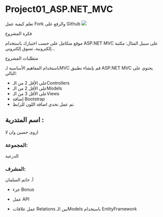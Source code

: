 # Project01_ASP.NET_MVC


تعلم كيفية عمل Fork والرفع على Github 
![](https://paper-attachments.dropbox.com/s_0D83677DA2361FF06005508CF783B770B0850A1F7D5189177C2769198E3AE90A_1622061898654_fork.png)





فكرة المشروع

موقع متكامل على حسب اختيارك باستخدام ASP.NET MVC على سبيل المثال: مكتبة إلكترونية، تسوق إلكتروني… 

متطلبات المشروع

باستخدام المفاهيم الأساسية لـMVC قم بإنشاء تطبيق ASP.NET MVC يحتوي على التالي:

- على الأقل 2 من الـControllers 
- على الأقل 2 من الـModels
- على الأقل 3 من الـViews
- إضافة Bootstrap
- تم عمل تحدي اضافة اللون للرابط. 

## اسم المتدربة :
اروى حسين وان لا

### المجموعة:
الدرعية

### المشرف:
أ. حاتم السلمان

- جزء Bonus

- عمل API
- عمل علاقات Relations بين الـModels باستخدام EntityFramework
